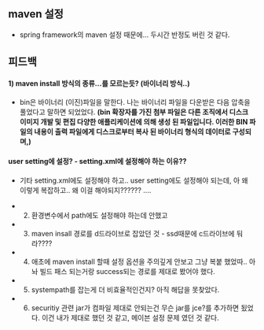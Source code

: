## maven 설정
- spring framework의 maven 설정 때문에... 두시간 반정도 버린 것 같다. 

## 피드백
#### 1) maven install 방식의 종류...를 모르는듯? (바이너리 방식..)
- bin은 바이너리 (이진)파일을 말한다. 나는 바이너리 파일을 다운받은 다음 압축을 풀었다고 말하면 되었었다. **(bin 확장자를 가진 첨부 파일은 다른 조직에서 디스크 이미지 개발 및 편집 다양한 애플리케이션에 의해 생성 된 파일입니다. 이러한 BIN 파일의 내용이 출력 파일에게 디스크로부터 복사 된 바이너리 형식의 데이터로 구성되며,)** 

#### user setting에 설정? - setting.xml에 설정해야 하는 이유??
- 기타 setting.xml에도 설정해야 하고.. user setting에도 설정해야 되는데, 아 왜 이렇게 복잡하고.. 왜 이걸 해야되지?????? ....  
       
- 2) 환경변수에서 path에도 설정해야 하는데 안했고
- 3) maven insall 경로를 d드라이브로 잡았던 것 - ssd때문에 c드라이브에 둬라????
- 4) 애초에 maven install 할때 설정 옵션을 주의깊게 안보고 그냥 복붙 했었따.. 아놔 빌드 패스 되는거랑 success되는 경로를 제대로 봤어야 했다. 
- 5) systempath를 잡는게 더 비효율적인건지? 아직 해답을 못찾았다. 
- 6) securitiy 관련 jar가 컴파일 제대로 안되는건 무슨 jar를 jce?를 추가하면 됬었다. 이건 내가 제대로 했던 것 같고, 메이븐 설정 문제 였던 것 같다.   
